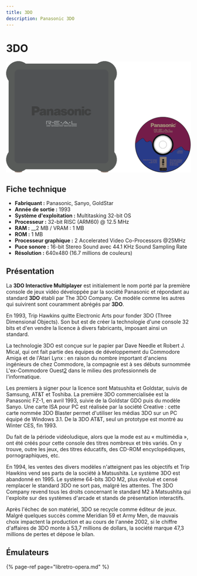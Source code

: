 ```yaml
---
title: 3DO
description: Panasonic 3DO
---
```


# 3DO

![](./3do/3do.svg)

## Fiche technique

* **Fabriquant :** Panasonic, Sanyo, GoldStar
* **Année de sortie :** 1993
* **Système d'exploitation :** Multitasking 32-bit OS 
* **Processeur :** 32-bit RISC \(ARM60\) @ 12.5 MHz
* **RAM :** __2 MB / VRAM : 1 MB
* **ROM :** 1 MB
* **Processeur graphique :** 2 Accelerated Video Co-Processors @25MHz
* **Puce sonore :** 16-bit Stereo Sound avec 44.1 KHz Sound Sampling Rate
* **Résolution :** 640x480 \(16.7 millions de couleurs\)

## Présentation

La **3DO Interactive Multiplayer** est initialement le nom porté par la première console de jeux vidéo développée par la société Panasonic et répondant au standard **3DO** établi par The 3DO Company. Ce modèle comme les autres qui suivirent sont couramment abrégés par **3DO**.

En 1993, Trip Hawkins quitte Electronic Arts pour fonder 3DO \(Three Dimensional Objects\). Son but est de créer la technologie d'une console 32 bits et d'en vendre la licence à divers fabricants, imposant ainsi un standard.

La technologie 3DO est conçue sur le papier par Dave Needle et Robert J. Mical, qui ont fait partie des équipes de développement du Commodore Amiga et de l'Atari Lynx : en raison du nombre important d'anciens ingénieurs de chez Commodore, la compagnie est à ses débuts surnommée L'ex-Commodore Ouest[2](https://fr.wikipedia.org/wiki/3DO_Interactive_Multiplayer#cite_note-2) dans le milieu des professionnels de l'informatique.

Les premiers à signer pour la licence sont Matsushita et Goldstar, suivis de Samsung, AT&T et Toshiba. La première 3DO commercialisée est la Panasonic FZ-1, en avril 1993, suivie de la Goldstar GDO puis du modèle Sanyo. Une carte ISA pour PC est réalisée par la société Creative : cette carte nommée 3DO Blaster permet d'utiliser les médias 3DO sur un PC équipé de Windows 3.1. De la 3DO AT&T, seul un prototype est montré au Winter CES, fin 1993.

Du fait de la période vidéoludique, alors que la mode est au « multimédia », ont été créés pour cette console des titres nombreux et très variés. On y trouve, outre les jeux, des titres éducatifs, des CD-ROM encyclopédiques, pornographiques, etc.

En 1994, les ventes des divers modèles n'atteignent pas les objectifs et Trip Hawkins vend ses parts de la société à Matsushita. Le système 3DO est abandonné en 1995. Le système 64-bits 3DO M2, plus évolué et censé remplacer le standard 3DO ne sort pas, malgré les attentes. The 3DO Company revend tous les droits concernant le standard M2 à Matsushita qui l'exploite sur des systèmes d'arcade et stands de présentation interactifs.

Après l'échec de son matériel, 3DO se recycle comme éditeur de jeux. Malgré quelques succès comme Meridian 59 et Army Men, de mauvais choix impactent la production et au cours de l'année 2002, si le chiffre d'affaires de 3DO monte à 53,7 millions de dollars, la société marque 47,3 millions de pertes et dépose le bilan. 

## Émulateurs

{% page-ref page="libretro-opera.md" %}

